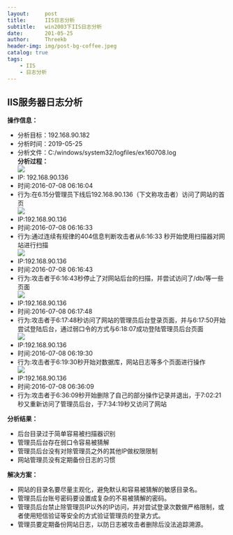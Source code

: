 ```yaml
---
layout:     post
title:      IIS日志分析
subtitle:   win2003下IIS日志分析
date:       201-05-25
author:     Threekb
header-img: img/post-bg-coffee.jpeg
catalog: true
tags:
    - IIS
    - 日志分析
---
```


## IIS服务器日志分析
**操作信息：**<br>
* 分析目标：192.168.90.182<br>
* 分析时间：2019-05-25<br>
* 分析文件：C:/windows/system32/logfiles/ex160708.log<br>
**分析过程：**<br>
![](https://threekb-1259310634.cos.ap-beijing.myqcloud.com/blog/20190525205149.png)
* IP: 192.168.90.136<br>
* 时间:2016-07-08 06:16:04<br>
* 行为:在6.15分管理员下线后192.168.90.136（下文称攻击者）访问了网站的首页<br>
![](https://threekb-1259310634.cos.ap-beijing.myqcloud.com/blog/20190525205229.png)
* IP:192.168.90.136<br>
* 时间:2016-07-08 06:16:33<br>
* 行为:通过连续有规律的404信息判断攻击者从6:16:33 秒开始使用扫描器对网站进行扫描<br>
![](https://threekb-1259310634.cos.ap-beijing.myqcloud.com/blog/20190525205246.png)
* IP:192.168.90.136<br>
* 时间:2016-07-08 06:16:43<br>
* 行为:攻击者于6:16:43秒停止了对网站后台的扫描，并尝试访问了/db/等一些页面<br>
![](https://threekb-1259310634.cos.ap-beijing.myqcloud.com/blog/20190525205305.png)
* IP:192.168.90.136<br>
* 时间:2016-07-08 06:17:48<br>
* 行为:攻击者于6:17:48秒访问了网站的管理员后台登录页面，并与6:17:50开始尝试登陆后台，通过弱口令的方式与6:18:07成功登陆管理员后台页面<br>
![](https://threekb-1259310634.cos.ap-beijing.myqcloud.com/blog/20190525205305.png)
* IP:192.168.90.136<br>
* 时间:2016-07-08 06:19:30<br>
* 行为:攻击者于6:19:30秒开始对数据库，网站日志等多个页面进行操作<br>
![](https://threekb-1259310634.cos.ap-beijing.myqcloud.com/blog/20190525205316.png)
* IP:192.168.90.136<br>
* 时间:2016-07-08 06:36:09<br>
* 行为:攻击者于6:36:09秒开始删除了自己的部分操作记录并退出，于7:02:21秒又重新访问了管理员后台，于7:34:19秒又访问了网站<br>

**分析结果：**<br>
*   后台目录过于简单容易被扫描器识别<br>
*   管理员后台存在弱口令容易被猜解<br>
*   管理员后台没有对除管理员之外的其他IP做权限限制<br>
*   网站管理员没有定期备份日志的习惯 <br>

**解决方案：**<br>
*   网站的目录名要尽量主观化，避免默认和容易被猜解的敏感目录名。<br>
*   管理员后台账号密码要设置成复杂的不易被猜解的密码。<br>
*   管理员后台禁止除管理员IP以外的IP访问，并对尝试登录次数做严格限制，或者使用短信验证等安全的方式验证管理员的登录方式。<br>
*   管理员要定期备份网站日志，以防日志被攻击者删除后没法追踪溯源。<br>




